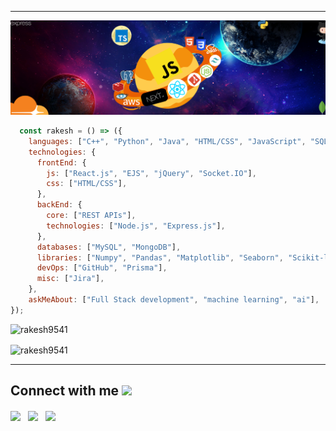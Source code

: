 
---

<img src="Untitled design (14).png" />

~~~ js
  const rakesh = () => ({
    languages: ["C++", "Python", "Java", "HTML/CSS", "JavaScript", "SQL"],
    technologies: {
      frontEnd: {
        js: ["React.js", "EJS", "jQuery", "Socket.IO"],
        css: ["HTML/CSS"],
      },
      backEnd: {
        core: ["REST APIs"],
        technologies: ["Node.js", "Express.js"],
      },
      databases: ["MySQL", "MongoDB"],
      libraries: ["Numpy", "Pandas", "Matplotlib", "Seaborn", "Scikit-learn", "TensorFlow"],
      devOps: ["GitHub", "Prisma"],
      misc: ["Jira"],
    },
    askMeAbout: ["Full Stack development", "machine learning", "ai"],
});

~~~
<p align="left"> <img src="https://komarev.com/ghpvc/?username=rakesh9541&label=Profile%20views&color=0e75b6&style=flat" alt="rakesh9541" /> </p>

<p>
 <img align="center" src="https://github-readme-streak-stats.herokuapp.com/?user=rakesh9541&theme=chartreuse-dark&border_radius=30.0" alt="rakesh9541" />
</p>





---
<h2> Connect with me <img src='https://raw.githubusercontent.com/ShahriarShafin/ShahriarShafin/main/Assets/handshake.gif' width="50px"> </h2>
<a href = 'https://www.linkedin.com/in/rakesh-reddy-0054381b5'  style="padding-right:8px;"> <img width = '32px' align= 'center' src="https://raw.githubusercontent.com/rahulbanerjee26/githubAboutMeGenerator/main/icons/linked-in-alt.svg"/></a> 
<a href = 'https://www.github.com/rakesh9541'  style="padding-right:8px;"> <img width = '32px' align= 'center' src="https://raw.githubusercontent.com/rahulbanerjee26/githubAboutMeGenerator/main/icons/github.svg"/></a> 
<a href = 'https://twitter.com/Rakeshhh099'  style="padding-right:8px;"> <img width = '32px' align= 'center' src="https://raw.githubusercontent.com/rahulbanerjee26/githubAboutMeGenerator/main/icons/twitter.svg"/></a> 

